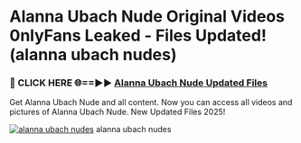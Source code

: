 # Alanna Ubach Nude Original Videos 0nlyFans Leaked - Files Updated! (alanna ubach nudes)

<h3>🔴 CLICK HERE 🌐==►► <a href="https://tinyurl.com/2p9ay9w9" rel="nofollow">Alanna Ubach Nude Updated Files</a></h3>

Get Alanna Ubach Nude and all content. Now you can access all videos and pictures of Alanna Ubach Nude. New Updated Files 2025!

[![alanna ubach nudes](https://i.imgur.com/KQgVmj3.gif)](https://tinyurl.com/2p9ay9w9)
alanna ubach nudes